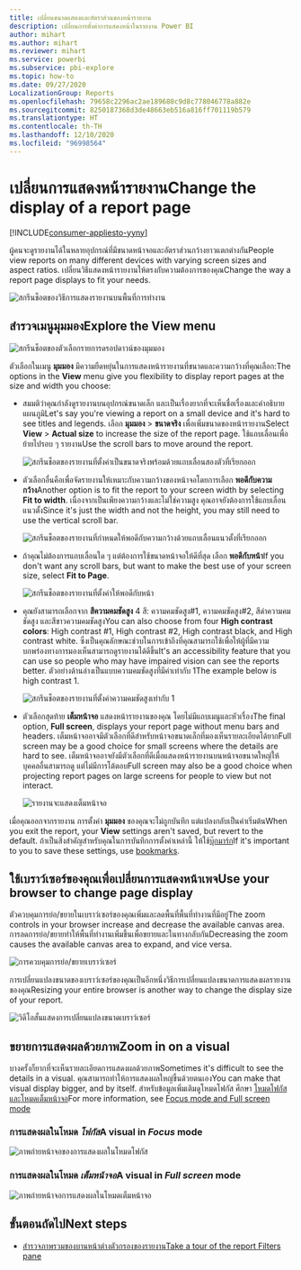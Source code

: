 ```yaml
---
title: เปลี่ยนขนาดแสดงและอัตราส่วนของหน้ารายงาน
description: เปลี่ยนการตั้งค่าการแสดงหน้าในรายงาน Power BI
author: mihart
ms.author: mihart
ms.reviewer: mihart
ms.service: powerbi
ms.subservice: pbi-explore
ms.topic: how-to
ms.date: 09/27/2020
LocalizationGroup: Reports
ms.openlocfilehash: 79658c2296ac2ae189680c9d8c778046778a882e
ms.sourcegitcommit: 8250187368d3de48663eb516a816ff701119b579
ms.translationtype: HT
ms.contentlocale: th-TH
ms.lasthandoff: 12/10/2020
ms.locfileid: "96998564"
---
```

# <a name="change-the-display-of-a-report-page"></a><span data-ttu-id="4f361-103">เปลี่ยนการแสดงหน้ารายงาน</span><span class="sxs-lookup"><span data-stu-id="4f361-103">Change the display of a report page</span></span>

[!INCLUDE[consumer-appliesto-yyny](../includes/consumer-appliesto-yyny.md)]


<span data-ttu-id="4f361-104">ผู้คนจะดูรายงานได้ในหลายอุปกรณ์ที่มีขนาดหน้าจอและอัตราส่วนกว้างยาวแตกต่างกัน</span><span class="sxs-lookup"><span data-stu-id="4f361-104">People view reports on many different devices with varying screen sizes and aspect ratios.</span></span> <span data-ttu-id="4f361-105">เปลี่ยนวิธีแสดงหน้ารายงานให้ตรงกับความต้องการของคุณ</span><span class="sxs-lookup"><span data-stu-id="4f361-105">Change the way a report page displays to fit your needs.</span></span>

![สกรีนช็อตของวิธีการแสดงรายงานบนพื้นที่การทำงาน](media/end-user-report-view/power-bi-canvas.png)

## <a name="explore-the-view-menu"></a><span data-ttu-id="4f361-107">สำรวจเมนูมุมมอง</span><span class="sxs-lookup"><span data-stu-id="4f361-107">Explore the View menu</span></span>

![สกรีนช็อตของตัวเลือกรายการดรอปดาวน์ของมุมมอง](media/end-user-report-view/power-bi-menu-view.png)


<span data-ttu-id="4f361-109">ตัวเลือกในเมนู **มุมมอง** มีความยืดหยุ่นในการแสดงหน้ารายงานที่ขนาดและความกว้างที่คุณเลือก:</span><span class="sxs-lookup"><span data-stu-id="4f361-109">The options in the **View** menu give you flexibility to display report pages at the size and width you choose:</span></span>

- <span data-ttu-id="4f361-110">สมมติว่าคุณกำลังดูรายงานบนอุปกรณ์ขนาดเล็ก และเป็นเรื่องยากที่จะเห็นชื่อเรื่องและคำอธิบายแผนภูมิ</span><span class="sxs-lookup"><span data-stu-id="4f361-110">Let's say you're viewing a report on a small device and it's hard to see titles and legends.</span></span>  <span data-ttu-id="4f361-111">เลือก **มุมมอง** > **ขนาดจริง** เพื่อเพิ่มขนาดของหน้ารายงาน</span><span class="sxs-lookup"><span data-stu-id="4f361-111">Select **View** > **Actual size** to increase the size of the report page.</span></span> <span data-ttu-id="4f361-112">ใช้แถบเลื่อนเพื่อย้ายไปรอบ ๆ รายงาน</span><span class="sxs-lookup"><span data-stu-id="4f361-112">Use the scroll bars to move around the report.</span></span>

    ![สกรีนช็อตของรายงานที่ตั้งค่าเป็นขนาดจริงพร้อมด้วยแถบเลื่อนสองตัวที่เรียกออก](media/end-user-report-view/power-bi-view-actual.png)

- <span data-ttu-id="4f361-114">ตัวเลือกอื่นคือเพื่อจัดรายงานให้เหมาะกับความกว้างของหน้าจอโดยการเลือก **พอดีกับความกว้าง**</span><span class="sxs-lookup"><span data-stu-id="4f361-114">Another option is to fit the report to your screen width by selecting **Fit to width**.</span></span> <span data-ttu-id="4f361-115">เนื่องจากเป็นเพียงความกว้างและไม่ใช่ความสูง คุณอาจยังต้องการใช้แถบเลื่อนแนวตั้ง</span><span class="sxs-lookup"><span data-stu-id="4f361-115">Since it's just the width and not the height, you may still need to use the vertical scroll bar.</span></span>

  ![สกรีนช็อตของรายงานที่กำหนดให้พอดีกับความกว้างด้วยแถบเลื่อนแนวตั้งที่เรียกออก](media/end-user-report-view/power-bi-view-width.png)

- <span data-ttu-id="4f361-117">ถ้าคุณไม่ต้องการแถบเลื่อนใด ๆ แต่ต้องการใช้ขนาดหน้าจอให้ดีที่สุด เลือก **พอดีกับหน้า**</span><span class="sxs-lookup"><span data-stu-id="4f361-117">If you don't want any scroll bars, but want to make the best use of your screen size, select **Fit to Page**.</span></span>

   ![สกรีนช็อตของรายงานที่ตั้งค่าให้พอดีกับหน้า](media/end-user-report-view/power-bi-view-fit.png)

- <span data-ttu-id="4f361-119">คุณยังสามารถเลือกจาก **สีความคมชัดสูง** 4 สี: ความคมชัดสูง#1, ความคมชัดสูง#2, สีดำความคมชัดสูง และสีขาวความคมชัดสูง</span><span class="sxs-lookup"><span data-stu-id="4f361-119">You can also choose from four **High contrast colors**: High contrast #1, High contrast #2, High contrast black, and High contrast white.</span></span> <span data-ttu-id="4f361-120">ซึ่งเป็นคุณลักษณะช่วบในการเข้าถึงที่คุณสามารถใช้เพื่อให้ผู้ที่มีความบกพร่องทางการมองเห็นสามารถดูรายงานได้ดีขึ้น</span><span class="sxs-lookup"><span data-stu-id="4f361-120">It's an accessibility feature that you can use so people who may have impaired vision can see the reports better.</span></span> <span data-ttu-id="4f361-121">ตัวอย่างด้านล่างเป็นแบบความคมชัดสูงที่มีค่าเท่ากับ 1</span><span class="sxs-lookup"><span data-stu-id="4f361-121">The example below is high contrast 1.</span></span> 

    ![สกรีนช็อตของรายงานที่ตั้งค่าความคมชัดสูงเท่ากับ 1](media/end-user-report-view/power-bi-contrast1.png)

- <span data-ttu-id="4f361-123">ตัวเลือกสุดท้าย **เต็มหน้าจอ** แสดงหน้ารายงานของคุณ โดยไม่มีแถบเมนูและหัวเรื่อง</span><span class="sxs-lookup"><span data-stu-id="4f361-123">The final option, **Full screen**, displays your report page without menu bars and headers.</span></span> <span data-ttu-id="4f361-124">เต็มหน้าจออาจมีตัวเลือกที่ดีสำหรับหน้าจอขนาดเล็กที่มองเห็นรายละเอียดได้ยาก</span><span class="sxs-lookup"><span data-stu-id="4f361-124">Full screen may be a good choice for small screens where the details are hard to see.</span></span>  <span data-ttu-id="4f361-125">เต็มหน้าจออาจยังมีตัวเลือกที่ดีเมื่อแสดงหน้ารายงานบนหน้าจอขนาดใหญ่ให้บุคคลอื่นสามารถดู แต่ไม่มีการโต้ตอบ</span><span class="sxs-lookup"><span data-stu-id="4f361-125">Full screen may also be a good choice when projecting report pages on large screens for people to view but not interact.</span></span>  

    ![รายงานจะแสดงเต็มหน้าจอ](media/end-user-report-view/power-bi-full-screen.png)

<span data-ttu-id="4f361-127">เมื่อคุณออกจากรายงาน การตั้งค่า **มุมมอง** ของคุณจะไม่ถูกบันทึก แต่แปลงกลับเป็นค่าเริ่มต้น</span><span class="sxs-lookup"><span data-stu-id="4f361-127">When you exit the report, your **View** settings aren't saved, but revert to the default.</span></span> <span data-ttu-id="4f361-128">ถ้าเป็นสิ่งสำคัญสำหรับคุณในการบันทึกการตั้งค่าเหล่านี้ ให้ใช้[บุ๊กมาร์ก](end-user-bookmarks.md)</span><span class="sxs-lookup"><span data-stu-id="4f361-128">If it's important to you to save these settings, use [bookmarks](end-user-bookmarks.md).</span></span>

## <a name="use-your-browser-to-change-page-display"></a><span data-ttu-id="4f361-129">ใช้เบราว์เซอร์ของคุณเพื่อเปลี่ยนการแสดงหน้าเพจ</span><span class="sxs-lookup"><span data-stu-id="4f361-129">Use your browser to change page display</span></span>

<span data-ttu-id="4f361-130">ตัวควบคุมการย่อ/ขยายในเบราว์เซอร์ของคุณเพิ่มและลดพื้นที่พื้นที่ทำงานที่มีอยู่</span><span class="sxs-lookup"><span data-stu-id="4f361-130">The zoom controls in your browser increase and decrease the available canvas area.</span></span> <span data-ttu-id="4f361-131">การลดการย่อ/ขยายทำให้พื้นที่ทำงานเพิ่มขึ้นเพื่อขยายและในทางกลับกัน</span><span class="sxs-lookup"><span data-stu-id="4f361-131">Decreasing the zoom causes the available canvas area to expand, and vice versa.</span></span> 

![การควบคุมการย่อ/ขยายเบราว์เซอร์](media/end-user-report-view/power-bi-zoom.png)

<span data-ttu-id="4f361-133">การเปลี่ยนแปลงขนาดของเบราว์เซอร์ของคุณเป็นอีกหนึ่งวิธีการเปลี่ยนแปลงขนาดการแสดงผลรายงานของคุณ</span><span class="sxs-lookup"><span data-stu-id="4f361-133">Resizing your entire browser is another way to change the display size of your report.</span></span> 

![วิดีโอสั้นแสดงการเปลี่ยนแปลงขนาดเบราว์เซอร์](media/end-user-report-view/power-bi-resize-browser.gif)

## <a name="zoom-in-on-a-visual"></a><span data-ttu-id="4f361-135">ขยายการแสดงผลด้วยภาพ</span><span class="sxs-lookup"><span data-stu-id="4f361-135">Zoom in on a visual</span></span>
<span data-ttu-id="4f361-136">บางครั้งก็ยากที่จะเห็นรายละเอียดการแสดงผลด้วยภาพ</span><span class="sxs-lookup"><span data-stu-id="4f361-136">Sometimes it's difficult to see the details in a visual.</span></span> <span data-ttu-id="4f361-137">คุณสามารถทำให้การแสดงผลใหญ่ขึ้นด้วยตนเอง</span><span class="sxs-lookup"><span data-stu-id="4f361-137">You can make that visual display bigger, and by itself.</span></span> <span data-ttu-id="4f361-138">สำหรับข้อมูลเพิ่มเติมดูโหมดโฟกัส ศึกษา [โหมดโฟกัสและโหมดเต็มหน้าจอ](end-user-focus.md)</span><span class="sxs-lookup"><span data-stu-id="4f361-138">For more information, see [Focus mode and Full screen mode](end-user-focus.md)</span></span>

### <a name="a-visual-in-focus-mode"></a><span data-ttu-id="4f361-139">การแสดงผลในโหมด *โฟกัส*</span><span class="sxs-lookup"><span data-stu-id="4f361-139">A visual in *Focus* mode</span></span>

![ภาพถ่ายหน้าจอของการแสดงผลในโหมดโฟกัส](media/end-user-report-view/power-bi-focus.png)

### <a name="a-visual-in-full-screen-mode"></a><span data-ttu-id="4f361-141">การแสดงผลในโหมด *เต็มหน้าจอ*</span><span class="sxs-lookup"><span data-stu-id="4f361-141">A visual in *Full screen* mode</span></span>
![ภาพถ่ายหน้าจอการแสดงผลในโหมดเต็มหน้าจอ](media/end-user-report-view/power-bi-full-screen.png)

## <a name="next-steps"></a><span data-ttu-id="4f361-143">ขั้นตอนถัดไป</span><span class="sxs-lookup"><span data-stu-id="4f361-143">Next steps</span></span>

* [<span data-ttu-id="4f361-144">สำรวจภาพรวมของบานหน้าต่างตัวกรองของรายงาน</span><span class="sxs-lookup"><span data-stu-id="4f361-144">Take a tour of the report Filters pane</span></span>](end-user-report-filter.md)